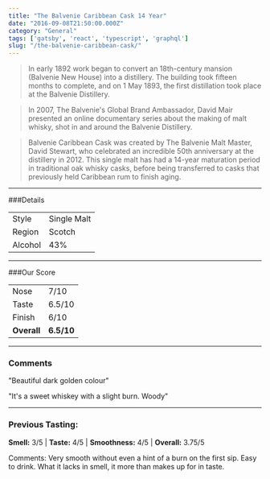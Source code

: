 ```yaml
---
title: "The Balvenie Caribbean Cask 14 Year"
date: "2016-09-08T21:50:00.000Z"
category: "General"
tags: ['gatsby', 'react', 'typescript', 'graphql']
slug: "/the-balvenie-caribbean-cask/"
---
```

>In early 1892 work began to convert an 18th-century mansion (Balvenie New House) into a distillery. The building took fifteen months to complete, and on 1 May 1893, the first distillation took place at the Balvenie Distillery.

>In 2007, The Balvenie's Global Brand Ambassador, David Mair presented an online documentary series about the making of malt whisky, shot in and around the Balvenie Distillery.

>Balvenie Caribbean Cask was created by The Balvenie Malt Master, David Stewart, who celebrated an incredible 50th anniversary at the distillery in 2012. This single malt has had a 14-year maturation period in traditional oak whisky casks, before being transferred to casks that previously held Caribbean rum to finish aging.

---

###Details
<table>  
<tr>  
<td class="grey">Style</td><td>Single Malt</td>  
</tr>  
<tr>  
<td class="grey">Region</td><td>Scotch</td>  
</tr>  
<tr>  
<td class="grey">Alcohol</td><td>43%</td>  
</tr>  
</table>


---

###Our Score
<table class="score-table">  
<tr>  
<td class="grey">Nose</td><td>7/10</td>  
</tr>  
<tr>  
<td class="grey">Taste</td><td>6.5/10</td>  
</tr>  
<tr>  
<td class="grey">Finish</td><td>6/10</td>  
</tr>  
<tr>  
<td class="grey"><strong>Overall</strong></td><td><strong>6.5/10</strong></td>  
</tr>  
</table>

---

### Comments
"Beautiful dark golden colour"

"It's a sweet whiskey with a slight burn. Woody"

---


### Previous Tasting:

**Smell:** 3/5 | **Taste:** 4/5 | **Smoothness:** 4/5 | 
**Overall:** 3.75/5

Comments: Very smooth without even a hint of a burn on the first sip. Easy to drink. What it lacks in smell, it more than makes up for in taste. 


    